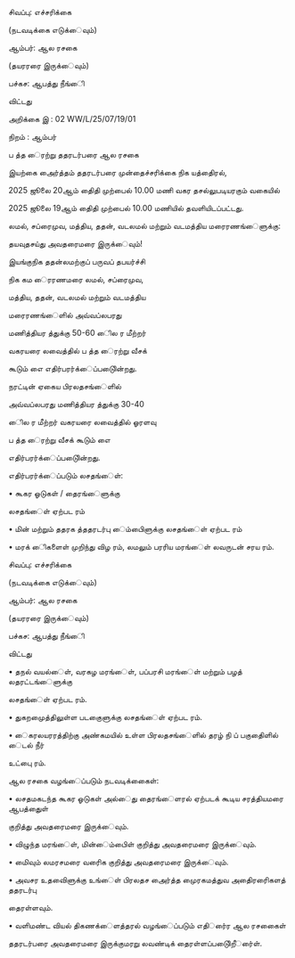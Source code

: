 சிவப்பு: எச்சரிக்கை

(நடவடிக்கை எடுக்ைவும்)

ஆம்பர்: ஆல ரசகை

(தயரரரை இருக்ைவும்)

பச்கச: ஆபத்து நீங்ைி

விட்டது

அறிக்கை இ : 02 WW/L/25/07/19/01

நிறம் : ஆம்பர்

ப த்த ைரற்று ததரடர்பரை ஆல ரசகை

இயற்கை அைர்த்தம் ததரடர்பரை முன்தைச்சரிக்கை நிக யத்திைரல்,

2025 ஜூலை 20ஆம் திைதி முற்பைல் 10.00 மணி வகர தசல்லுபடியரகும் வகையில்

2025 ஜூலை 19ஆம் திைதி முற்பைல் 10.00 மணியில் தவளியிடப்பட்டது.

லமல், சப்ரைமுவ, மத்திய, ததன், வடலமல் மற்றும் வடமத்திய மரைரணங்ைளுக்கு:

தயவுதசய்து அவதரைமரை இருக்ைவும்!

இயங்குநிக ததன்லமற்குப் பருவப் தபயர்ச்சி

நிக கம ைரரணமரை லமல், சப்ரைமுவ,

மத்திய, ததன், வடலமல் மற்றும் வடமத்திய

மரைரணங்ைளில் அவ்வப்லபரது

மணித்தியர த்துக்கு 50-60 ைில ர மீற்றர்

வகரயரை லவைத்தில் ப த்த ைரற்று வீசக்

கூடும் எை எதிர்பரர்க்ைப்படுைின்றது.

நரட்டின் ஏகைய பிரலதசங்ைளில்

அவ்வப்லபரது மணித்தியர த்துக்கு 30-40

ைில ர மீற்றர் வகரயரை லவைத்தில் ஓரளவு

ப த்த ைரற்று வீசக் கூடும் எை

எதிர்பரர்க்ைப்படுைின்றது.

எதிர்பரர்க்ைப்படும் லசதங்ைள்:

• கூகர ஓடுகள் / தைரங்ைளுக்கு

லசதங்ைள் ஏற்பட ரம்

• மின் மற்றும் ததரக த்ததரடர்பு ைம்பிைளுக்கு லசதங்ைள் ஏற்பட ரம்

• மரக் ைிகளைள் முறிந்து விழ ரம், லமலும் பரரிய மரங்ைள் லவருடன் சரய ரம்.

சிவப்பு: எச்சரிக்கை

(நடவடிக்கை எடுக்ைவும்)

ஆம்பர்: ஆல ரசகை

(தயரரரை இருக்ைவும்)

பச்கச: ஆபத்து நீங்ைி

விட்டது

• தநல் வயல்ைள், வரகழ மரங்ைள், பப்பரசி மரங்ைள் மற்றும் பழத் லதரட்டங்ைளுக்கு

லசதங்ைள் ஏற்பட ரம்.

• துகறமுைத்திலுள்ள படகுைளுக்கு லசதங்ைள் ஏற்பட ரம்.

• ைகரலயரரத்திற்கு அண்கமயில் உள்ள பிரலதசங்ைளில் தரழ் நி ப் பகுதிைளில் ைடல் நீர்

உட்புை ரம்.

ஆல ரசகை வழங்ைப்படும் நடவடிக்கைைள்:

• லசதமகடந்த கூகர ஓடுகள் அல்ைது தைரங்ைளரல் ஏற்படக் கூடிய சரத்தியமரை ஆபத்துைள்

குறித்து அவதரைமரை இருக்ைவும்.

• விழுந்த மரங்ைள், மின்ைம்பிைள் குறித்து அவதரைமரை இருக்ைவும்.

• மிைவும் லமரசமரை வரைிக குறித்து அவதரைமரை இருக்ைவும்.

• அவசர உதவிைளுக்கு உங்ைள் பிரலதச அைர்த்த முைரகமத்துவ அதிைரரிைகளத் ததரடர்பு

தைரள்ளவும்.

• வளிமண்ட வியல் திகணக்ைளத்தரல் வழங்ைப்படும் எதிர்ைர ஆல ரசகைைள்

ததரடர்பரை அவதரைமரை இருக்குமரறு லவண்டிக் தைரள்ளப்படுைிறீர்ைள்.